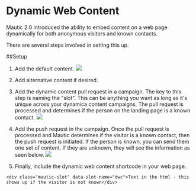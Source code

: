 # Dynamic Web Content

Mautic 2.0 introduced the ability to embed content on a web page dynamically for both anonymous visitors and known contacts.

There are several steps involved in setting this up.

##Setup
1.  Add the default content.
![](/dwc/media/dwc-default.jpg)

2.  Add alternative content if desired.

3.  Add the dynamic content pull request in a campaign.  The key to this step is naming the "slot".  This can be anything you want as long as it's unique across your dynamica content campaigns.  The pull request is processed and determines if the person on the landing page is a known contact.
![](/dwc/media/dwc-pull-request.jpg)

4.  Add the push request in the campaign.  Once the pull request is processed and Mautic determines if the visitor is a known contact, then the push request is initiated.  If the person is known, you can send them one set of content.  If they are unknown, they will see the information as seen below.
![](/dwc/media/dwc-campaign.jpg)

5. Finally, include the dynamic web content shortcode in your web page.  
```
<div class="mautic-slot" data-slot-name="dwc">Text in the html - this shows up if the visitor is not known</div>
```
